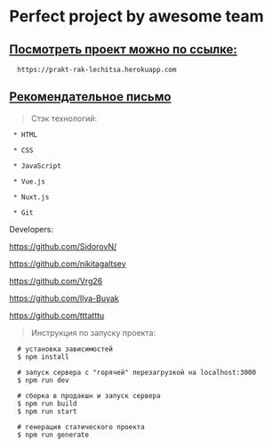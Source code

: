 # Perfect project by awesome team

## [Посмотреть проект можно по ссылке:](https://prakt-rak-lechitsa.herokuapp.com)

```
  https://prakt-rak-lechitsa.herokuapp.com
```

## [Рекомендательное письмо](http://surl.li/grex)

> Стэк технологий:

```
 * HTML

 * CSS

 * JavaScript

 * Vue.js

 * Nuxt.js

 * Git
```

Developers:

https://github.com/SidorovN/

https://github.com/nikitagaltsev

https://github.com/Vrg26

https://github.com/Ilya-Buyak

https://github.com/tttatttu


> Инструкция по запуску проекта:

```
  # установка зависимостей
  $ npm install

  # запуск сервера с "горячей" перезагрузкой на localhost:3000
  $ npm run dev

  # сборка в продакшн и запуск сервера
  $ npm run build
  $ npm run start

  # генерация статического проекта
  $ npm run generate
```
